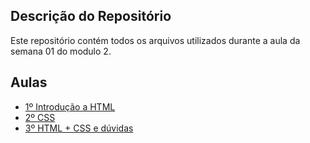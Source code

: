 
## Descrição do Repositório

Este repositório contém todos os arquivos utilizados durante a aula da semana 01 do modulo 2.

## Aulas

- [1º Introdução a HTML](/M2S01/)
- [2º CSS]()
- [3º HTML + CSS e dúvidas]()
